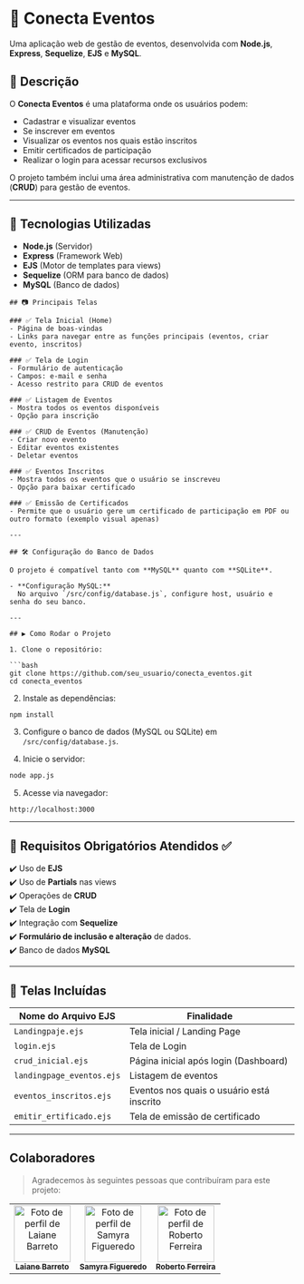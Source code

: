 
# 📅 Conecta Eventos

Uma aplicação web de gestão de eventos, desenvolvida com **Node.js**, **Express**, **Sequelize**, **EJS** e **MySQL**.

## 📝 Descrição

O **Conecta Eventos** é uma plataforma onde os usuários podem:

- Cadastrar e visualizar eventos
- Se inscrever em eventos
- Visualizar os eventos nos quais estão inscritos
- Emitir certificados de participação
- Realizar o login para acessar recursos exclusivos

O projeto também inclui uma área administrativa com manutenção de dados (**CRUD**) para gestão de eventos.

---

## 🚀 Tecnologias Utilizadas
- **Node.js** (Servidor)
- **Express** (Framework Web)
- **EJS** (Motor de templates para views)
- **Sequelize** (ORM para banco de dados)
- **MySQL** (Banco de dados)
```
## 📷 Principais Telas

### ✅ Tela Inicial (Home)
- Página de boas-vindas
- Links para navegar entre as funções principais (eventos, criar evento, inscritos)

### ✅ Tela de Login
- Formulário de autenticação
- Campos: e-mail e senha
- Acesso restrito para CRUD de eventos

### ✅ Listagem de Eventos
- Mostra todos os eventos disponíveis
- Opção para inscrição

### ✅ CRUD de Eventos (Manutenção)
- Criar novo evento
- Editar eventos existentes
- Deletar eventos

### ✅ Eventos Inscritos
- Mostra todos os eventos que o usuário se inscreveu
- Opção para baixar certificado

### ✅ Emissão de Certificados
- Permite que o usuário gere um certificado de participação em PDF ou outro formato (exemplo visual apenas)

---

## 🛠️ Configuração do Banco de Dados

O projeto é compatível tanto com **MySQL** quanto com **SQLite**.

- **Configuração MySQL:**  
  No arquivo `/src/config/database.js`, configure host, usuário e senha do seu banco.

---

## ▶️ Como Rodar o Projeto

1. Clone o repositório:

```bash
git clone https://github.com/seu_usuario/conecta_eventos.git
cd conecta_eventos
```

2. Instale as dependências:

```bash
npm install
```

3. Configure o banco de dados (MySQL ou SQLite) em `/src/config/database.js`.
   
4. Inicie o servidor:

```bash
node app.js
```

5. Acesse via navegador:

```
http://localhost:3000
```

---

## 📌 Requisitos Obrigatórios Atendidos ✅

✔️ Uso de **EJS**  
✔️ Uso de **Partials** nas views  
✔️ Operações de **CRUD**  
✔️ Tela de **Login**  
✔️ Integração com **Sequelize**  
✔️ **Formulário de inclusão e alteração** de dados.  
✔️ Banco de dados **MySQL**

---

## 📅 Telas Incluídas

| Nome do Arquivo EJS             | Finalidade                        |
|---------------------------------|-----------------------------------|
| `Landingpaje.ejs`               | Tela inicial / Landing Page       |
| `login.ejs`                     | Tela de Login                     |
| `crud_inicial.ejs`              | Página inicial após login (Dashboard) |
| `landingpage_eventos.ejs`       | Listagem de eventos               |
| `eventos_inscritos.ejs`         | Eventos nos quais o usuário está inscrito |
| `emitir_ertificado.ejs`         | Tela de emissão de certificado    |

---

## Colaboradores

> Agradecemos às seguintes pessoas que contribuíram para este projeto:

<table>
  <tr>
    <td align="center">
      <a href="https://github.com/LaianeBarreto">
        <img src="https://github.com/LaianeBarreto.png" width="100px;" alt="Foto de perfil de Laiane Barreto"/><br>
        <sub>
          <b>Laiane Barreto</b>
        </sub>
      </a>
    </td>
    <td align="center">
      <a href="https://github.com/SamyraFigueredo">
        <img src="https://github.com/SamyraFigueredo.png" width="100px;" alt="Foto de perfil de Samyra Figueredo"/><br>
        <sub>
          <b>Samyra Figueredo</b>
        </sub>
      </a>
    </td>
    <td align="center">
      <a href="https://github.com/robertoferreira7">
        <img src="https://github.com/robertoferreira7.png" width="100px;" alt="Foto de perfil de Roberto Ferreira"/><br>
        <sub>
          <b>Roberto Ferreira</b>
        </sub>
      </a>
    </td>
  </tr>
</table>


